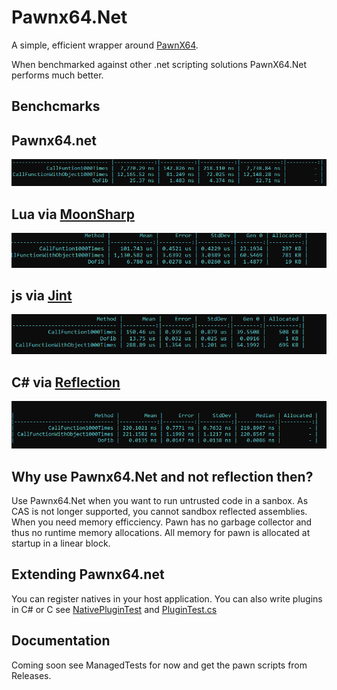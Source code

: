 # Pawnx64.Net

A simple, efficient wrapper around [PawnX64](https://github.com/rybakatchya/Pawn.Net/blob/main/PawnX64.md).


When benchmarked against other .net scripting solutions PawnX64.Net performs much better.

## Benchcmarks 

## Pawnx64.net
![Alt text](res/pawn_benchmark.png?raw=true "Pawnx64.net")

## Lua via [MoonSharp](https://github.com/moonsharp-devs/moonsharp)
![Alt text](res/lua_benchmark.png?raw=true "Lua")

## js via [Jint](https://github.com/sebastienros/jint)
![Alt text](res/js_benchmark.png?raw=true "Js")


## C# via [Reflection](https://docs.microsoft.com/en-us/dotnet/csharp/programming-guide/concepts/reflection)
![Alt text](res/reflection_benchmark.png?raw=true "Pawn")

## Why use Pawnx64.Net and not reflection then?
Use Pawnx64.Net when you want to run untrusted code in a sanbox. As CAS is not longer supported, you cannot sandbox reflected assemblies. When you need memory efficciency. 
Pawn has no garbage collector and thus no runtime memory allocations. All memory for pawn is allocated at startup in a linear block.

## Extending Pawnx64.net
You can register natives in your host application. You can also write plugins in C# or C see [NativePluginTest](https://github.com/rybakatchya/Pawn.Net/blob/main/Pawn.Net/NativePluginTest/plugin.h) and [PluginTest.cs](https://github.com/rybakatchya/Pawn.Net/blob/e120bba0ce4f51c573e456ba0b16bff848456dbf/Pawn.Net/TestPlugin/Class1.cs#L35)

## Documentation
Coming soon see ManagedTests for now and get the pawn scripts from Releases.